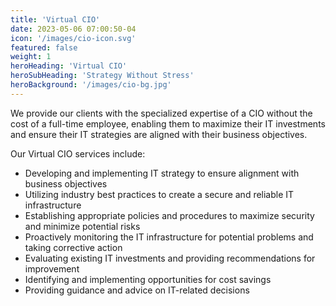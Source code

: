```yaml
---
title: 'Virtual CIO'
date: 2023-05-06 07:00:50-04
icon: '/images/cio-icon.svg'
featured: false
weight: 1
heroHeading: 'Virtual CIO'
heroSubHeading: 'Strategy Without Stress'
heroBackground: '/images/cio-bg.jpg'
---
```


We provide our clients with the specialized expertise of a CIO without the cost of a full-time employee, enabling them to maximize their IT investments and ensure their IT strategies are aligned with their business objectives.

Our Virtual CIO services include:

- Developing and implementing IT strategy to ensure alignment with business objectives
- Utilizing industry best practices to create a secure and reliable IT infrastructure
- Establishing appropriate policies and procedures to maximize security and minimize potential risks
- Proactively monitoring the IT infrastructure for potential problems and taking corrective action
- Evaluating existing IT investments and providing recommendations for improvement
- Identifying and implementing opportunities for cost savings
- Providing guidance and advice on IT-related decisions
